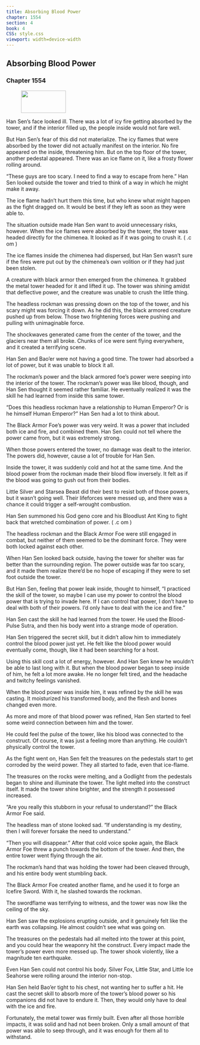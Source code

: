 ```yaml
---
title: Absorbing Blood Power
chapter: 1554
section: 4
book: 4
CSS: style.css
viewport: width=device-width
---
```


## Absorbing Blood Power

### Chapter 1554

<figure>
	<img src="../Images/gem.gif" alt="" id="gem" width="120" height="60" />
</figure>

Han Sen’s face looked ill. There was a lot of icy fire getting absorbed by the tower, and if the interior filled up, the people inside would not fare well.

But Han Sen’s fear of this did not materialize. The icy flames that were absorbed by the tower did not actually manifest on the interior. No fire appeared on the inside, threatening him. But on the top floor of the tower, another pedestal appeared. There was an ice flame on it, like a frosty flower rolling around.



“These guys are too scary. I need to find a way to escape from here.” Han Sen looked outside the tower and tried to think of a way in which he might make it away.

The ice flame hadn’t hurt them this time, but who knew what might happen as the fight dragged on. It would be best if they left as soon as they were able to.

The situation outside made Han Sen want to avoid unnecessary risks, however. When the ice flames were absorbed by the tower, the tower was headed directly for the chimenea. It looked as if it was going to crush it. ( .c om )

The ice flames inside the chimenea had dispersed, but Han Sen wasn’t sure if the fires were put out by the chimenea’s own volition or if they had just been stolen.

A creature with black armor then emerged from the chimenea. It grabbed the metal tower headed for it and lifted it up. The tower was shining amidst that deflective power, and the creature was unable to crush the little thing.

The headless rockman was pressing down on the top of the tower, and his scary might was forcing it down. As he did this, the black armored creature pushed up from below. Those two frightening forces were pushing and pulling with unimaginable force.

The shockwaves generated came from the center of the tower, and the glaciers near them all broke. Chunks of ice were sent flying everywhere, and it created a terrifying scene.

Han Sen and Bao’er were not having a good time. The tower had absorbed a lot of power, but it was unable to block it all.

The rockman’s power and the black armored foe’s power were seeping into the interior of the tower. The rockman’s power was like blood, though, and Han Sen thought it seemed rather familiar. He eventually realized it was the skill he had learned from inside this same tower.

“Does this headless rockman have a relationship to Human Emperor? Or is he himself Human Emperor?” Han Sen had a lot to think about.

The Black Armor Foe’s power was very weird. It was a power that included both ice and fire, and combined them. Han Sen could not tell where the power came from, but it was extremely strong.

When those powers entered the tower, no damage was dealt to the interior. The powers did, however, cause a lot of trouble for Han Sen.

Inside the tower, it was suddenly cold and hot at the same time. And the blood power from the rockman made their blood flow inversely. It felt as if the blood was going to gush out from their bodies.

Little Silver and Starsea Beast did their best to resist both of those powers, but it wasn’t going well. Their lifeforces were messed up, and there was a chance it could trigger a self-wrought combustion.

Han Sen summoned his God geno core and his Bloodlust Ant King to fight back that wretched combination of power. ( .c om )

The headless rockman and the Black Armor Foe were still engaged in combat, but neither of them seemed to be the dominant force. They were both locked against each other.

When Han Sen looked back outside, having the tower for shelter was far better than the surrounding region. The power outside was far too scary, and it made them realize there’d be no hope of escaping if they were to set foot outside the tower.

But Han Sen, feeling that power leak inside, thought to himself, “I practiced the skill of the tower, so maybe I can use my power to control the blood power that is trying to invade here. If I can control that power, I don’t have to deal with both of their powers. I’d only have to deal with the ice and fire.”

Han Sen cast the skill he had learned from the tower. He used the Blood-Pulse Sutra, and then his body went into a strange mode of operation.

Han Sen triggered the secret skill, but it didn’t allow him to immediately control the blood power just yet. He felt like the blood power would eventually come, though, like it had been searching for a host.

Using this skill cost a lot of energy, however. And Han Sen knew he wouldn’t be able to last long with it. But when the blood power began to seep inside of him, he felt a lot more awake. He no longer felt tired, and the headache and twitchy feelings vanished.

When the blood power was inside him, it was refined by the skill he was casting. It moisturized his transformed body, and the flesh and bones changed even more.

As more and more of that blood power was refined, Han Sen started to feel some weird connection between him and the tower.

He could feel the pulse of the tower, like his blood was connected to the construct. Of course, it was just a feeling more than anything. He couldn’t physically control the tower.

As the fight went on, Han Sen felt the treasures on the pedestals start to get corroded by the weird power. They all started to fade, even that ice-flame.

The treasures on the rocks were melting, and a Godlight from the pedestals began to shine and illuminate the tower. The light melted into the construct itself. It made the tower shine brighter, and the strength it possessed increased.

“Are you really this stubborn in your refusal to understand?” the Black Armor Foe said.

The headless man of stone looked sad. “If understanding is my destiny, then I will forever forsake the need to understand.”

“Then you will disappear.” After that cold voice spoke again, the Black Armor Foe threw a punch towards the bottom of the tower. And then, the entire tower went flying through the air.

The rockman’s hand that was holding the tower had been cleaved through, and his entire body went stumbling back.

The Black Armor Foe created another flame, and he used it to forge an Icefire Sword. With it, he slashed towards the rockman.

The swordflame was terrifying to witness, and the tower was now like the ceiling of the sky.

Han Sen saw the explosions erupting outside, and it genuinely felt like the earth was collapsing. He almost couldn’t see what was going on.

The treasures on the pedestals had all melted into the tower at this point, and you could hear the weaponry hit the construct. Every impact made the tower’s power even more messed up. The tower shook violently, like a magnitude ten earthquake.

Even Han Sen could not control his body. Silver Fox, Little Star, and Little Ice Seahorse were rolling around the interior non-stop.

Han Sen held Bao’er tight to his chest, not wanting her to suffer a hit. He cast the secret skill to absorb more of the tower’s blood power so his companions did not have to endure it. Then, they would only have to deal with the ice and fire.

Fortunately, the metal tower was firmly built. Even after all those horrible impacts, it was solid and had not been broken. Only a small amount of that power was able to seep through, and it was enough for them all to withstand.